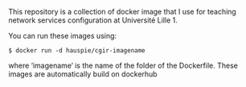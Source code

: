This repository is a collection of docker image that I use for
teaching network services configuration at Université Lille 1.

You can run these images using:

    $ docker run -d hauspie/cgir-imagename

where ‘imagename‘ is the name of the folder of the Dockerfile. These
images are automatically build on dockerhub

